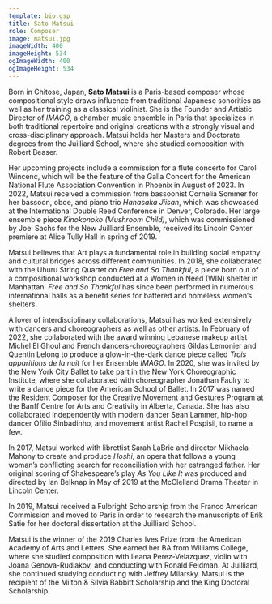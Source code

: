 ```yaml
---
template: bio.gsp
title: Sato Matsui
role: Composer
image: matsui.jpg
imageWidth: 400
imageHeight: 534
ogImageWidth: 400
ogImageHeight: 534
---
```


Born in Chitose, Japan, **Sato Matsui** is a Paris-based composer whose compositional style draws influence from traditional Japanese sonorities as well as her training as a classical violinist. She is the Founder and Artistic Director of _IMAGO_, a chamber music ensemble in Paris that specializes in both traditional repertoire and original creations with a strongly visual and cross-disciplinary approach. Matsui holds her Masters and Doctorate degrees from the Juilliard School, where she studied composition with Robert Beaser.

Her upcoming projects include a commission for a flute concerto for Carol Wincenc, which will be the feature of the Galla Concert for the American National Flute Association Convention in Phoenix in August of 2023. In 2022, Matsui received a commission from bassoonist Cornelia Sommer for her bassoon, oboe, and piano trio _Hanasaka Jiisan_, which was showcased at the International Double Reed Conference in Denver, Colorado. Her large ensemble piece _Kinokonoko (Mushroom Child)_, which was commissioned by Joel Sachs for the New Juilliard Ensemble, received its Lincoln Center premiere at Alice Tully Hall in spring of 2019.

Matsui believes that Art plays a fundamental role in building social empathy and cultural bridges across different communities. In 2018, she collaborated with the Uhuru String Quartet on _Free and So Thankful_, a piece born out of a compositional workshop conducted at a Women in Need (WIN) shelter in Manhattan. _Free and So Thankful_ has since been performed in numerous international halls as a benefit series for battered and homeless women’s shelters.

A lover of interdisciplinary collaborations, Matsui has worked extensively with dancers and choreographers as well as other artists. In February of 2022, she collaborated with the award winning Lebanese makeup artist Michel El Ghoul and French dancers-choreographers Gildas Lemonier and Quentin Lelong to produce a glow-in-the-dark dance piece called _Trois apparitions de la nuit_ for her Ensemble _IMAGO_. In 2020, she was invited by the New York City Ballet to take part in the New York Choreographic Institute, where she collaborated with choreographer Jonathan Faulry to write a dance piece for the American School of Ballet. In 2017 was named the Resident Composer for the Creative Movement and Gestures Program at the Banff Centre for Arts and Creativity in Alberta, Canada. She has also collaborated independently with modern dancer Sean Lammer, hip-hop dancer Ofilio Sinbadinho, and movement artist Rachel Pospisil, to name a few.

In 2017, Matsui worked with librettist Sarah LaBrie and director Mikhaela Mahony to create and produce _Hoshi_, an opera that follows a young woman’s conflicting search for reconciliation with her estranged father. Her original scoring of Shakespeare’s play _As You Like It_ was produced and directed by Ian Belknap in May of 2019 at the McClelland Drama Theater in Lincoln Center.

In 2019, Matsui received a Fulbright Scholarship from the Franco American Commission and moved to Paris in order to research the manuscripts of Erik Satie for her doctoral dissertation at the Juilliard School.

Matsui is the winner of the 2019 Charles Ives Prize from the American Academy of Arts and Letters. She earned her BA from Williams College, where she studied composition with Ileana Perez-Velazquez, violin with Joana Genova-Rudiakov, and conducting with Ronald Feldman. At Juilliard, she continued studying conducting with Jeffrey Milarsky. Matsui is the recipient of the Milton & Silvia Babbitt Scholarship and the King Doctoral Scholarship.
